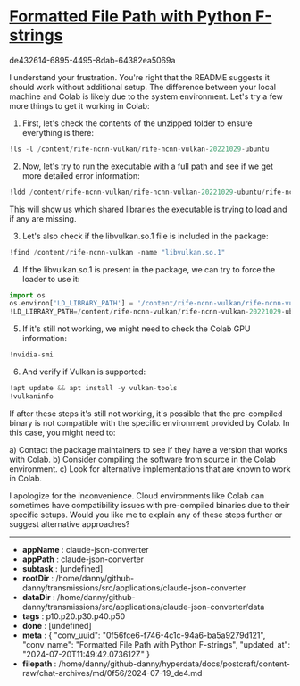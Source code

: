# [Formatted File Path with Python F-strings](https://claude.ai/chat/0f56fce6-f746-4c1c-94a6-ba5a9279d121)

de432614-6895-4495-8dab-64382ea5069a

 I understand your frustration. You're right that the README suggests it should work without additional setup. The difference between your local machine and Colab is likely due to the system environment. Let's try a few more things to get it working in Colab:

1. First, let's check the contents of the unzipped folder to ensure everything is there:

```python
!ls -l /content/rife-ncnn-vulkan/rife-ncnn-vulkan-20221029-ubuntu
```

2. Now, let's try to run the executable with a full path and see if we get more detailed error information:

```python
!ldd /content/rife-ncnn-vulkan/rife-ncnn-vulkan-20221029-ubuntu/rife-ncnn-vulkan
```

This will show us which shared libraries the executable is trying to load and if any are missing.

3. Let's also check if the libvulkan.so.1 file is included in the package:

```python
!find /content/rife-ncnn-vulkan -name "libvulkan.so.1"
```

4. If the libvulkan.so.1 is present in the package, we can try to force the loader to use it:

```python
import os
os.environ['LD_LIBRARY_PATH'] = '/content/rife-ncnn-vulkan/rife-ncnn-vulkan-20221029-ubuntu:' + os.environ.get('LD_LIBRARY_PATH', '')
!LD_LIBRARY_PATH=/content/rife-ncnn-vulkan/rife-ncnn-vulkan-20221029-ubuntu:$LD_LIBRARY_PATH /content/rife-ncnn-vulkan/rife-ncnn-vulkan-20221029-ubuntu/rife-ncnn-vulkan -h
```

5. If it's still not working, we might need to check the Colab GPU information:

```python
!nvidia-smi
```

6. And verify if Vulkan is supported:

```python
!apt update && apt install -y vulkan-tools
!vulkaninfo
```

If after these steps it's still not working, it's possible that the pre-compiled binary is not compatible with the specific environment provided by Colab. In this case, you might need to:

a) Contact the package maintainers to see if they have a version that works with Colab.
b) Consider compiling the software from source in the Colab environment.
c) Look for alternative implementations that are known to work in Colab.

I apologize for the inconvenience. Cloud environments like Colab can sometimes have compatibility issues with pre-compiled binaries due to their specific setups. Would you like me to explain any of these steps further or suggest alternative approaches?

---

* **appName** : claude-json-converter
* **appPath** : claude-json-converter
* **subtask** : [undefined]
* **rootDir** : /home/danny/github-danny/transmissions/src/applications/claude-json-converter
* **dataDir** : /home/danny/github-danny/transmissions/src/applications/claude-json-converter/data
* **tags** : p10.p20.p30.p40.p50
* **done** : [undefined]
* **meta** : {
  "conv_uuid": "0f56fce6-f746-4c1c-94a6-ba5a9279d121",
  "conv_name": "Formatted File Path with Python F-strings",
  "updated_at": "2024-07-20T11:49:42.073612Z"
}
* **filepath** : /home/danny/github-danny/hyperdata/docs/postcraft/content-raw/chat-archives/md/0f56/2024-07-19_de4.md
